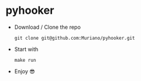 # pyhooker

- Download / Clone the repo
  ```shell
  git clone git@github.com:Muriano/pyhooker.git
  ```
- Start with
  ```shell
  make run
  ```
- Enjoy 😎
